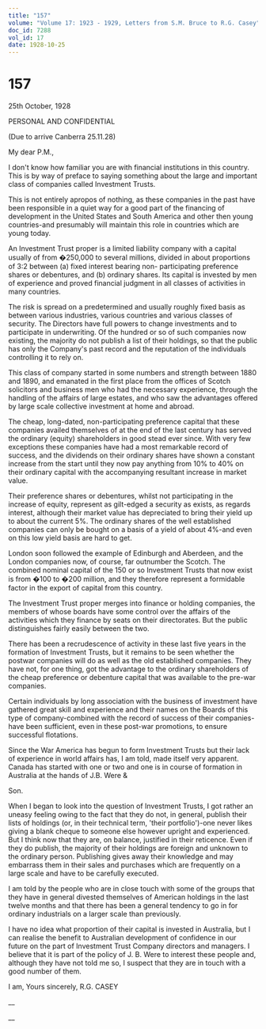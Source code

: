 ```yaml
---
title: "157"
volume: "Volume 17: 1923 - 1929, Letters from S.M. Bruce to R.G. Casey"
doc_id: 7288
vol_id: 17
date: 1928-10-25
---
```


# 157

25th October, 1928

PERSONAL AND CONFIDENTIAL

(Due to arrive Canberra 25.11.28)

My dear P.M.,

I don't know how familiar you are with financial institutions in this country. This is by way of preface to saying something about the large and important class of companies called Investment Trusts.

This is not entirely apropos of nothing, as these companies in the past have been responsible in a quiet way for a good part of the financing of development in the United States and South America and other then young countries-and presumably will maintain this role in countries which are young today.

An Investment Trust proper is a limited liability company with a capital usually of from �250,000 to several millions, divided in about proportions of 3:2 between (a) fixed interest bearing non- participating preference shares or debentures, and (b) ordinary shares. Its capital is invested by men of experience and proved financial judgment in all classes of activities in many countries.

The risk is spread on a predetermined and usually roughly fixed basis as between various industries, various countries and various classes of security. The Directors have full powers to change investments and to participate in underwriting. Of the hundred or so of such companies now existing, the majority do not publish a list of their holdings, so that the public has only the Company's past record and the reputation of the individuals controlling it to rely on.

This class of company started in some numbers and strength between 1880 and 1890, and emanated in the first place from the offices of Scotch solicitors and business men who had the necessary experience, through the handling of the affairs of large estates, and who saw the advantages offered by large scale collective investment at home and abroad.

The cheap, long-dated, non-participating preference capital that these companies availed themselves of at the end of the last century has served the ordinary (equity) shareholders in good stead ever since. With very few exceptions these companies have had a most remarkable record of success, and the dividends on their ordinary shares have shown a constant increase from the start until they now pay anything from 10% to 40% on their ordinary capital with the accompanying resultant increase in market value.

Their preference shares or debentures, whilst not participating in the increase of equity, represent as gilt-edged a security as exists, as regards interest, although their market value has depreciated to bring their yield up to about the current 5%. The ordinary shares of the well established companies can only be bought on a basis of a yield of about 4%-and even on this low yield basis are hard to get.

London soon followed the example of Edinburgh and Aberdeen, and the London companies now, of course, far outnumber the Scotch. The combined nominal capital of the 150 or so Investment Trusts that now exist is from �100 to �200 million, and they therefore represent a formidable factor in the export of capital from this country.

The Investment Trust proper merges into finance or holding companies, the members of whose boards have some control over the affairs of the activities which they finance by seats on their directorates. But the public distinguishes fairly easily between the two.

There has been a recrudescence of activity in these last five years in the formation of Investment Trusts, but it remains to be seen whether the postwar companies will do as well as the old established companies. They have not, for one thing, got the advantage to the ordinary shareholders of the cheap preference or debenture capital that was available to the pre-war companies.

Certain individuals by long association with the business of investment have gathered great skill and experience and their names on the Boards of this type of company-combined with the record of success of their companies-have been sufficient, even in these post-war promotions, to ensure successful flotations.

Since the War America has begun to form Investment Trusts but their lack of experience in world affairs has, I am told, made itself very apparent. Canada has started with one or two and one is in course of formation in Australia at the hands of J.B. Were &amp;

Son.

When I began to look into the question of Investment Trusts, I got rather an uneasy feeling owing to the fact that they do not, in general, publish their lists of holdings (or, in their technical term, 'their portfolio')-one never likes giving a blank cheque to someone else however upright and experienced. But I think now that they are, on balance, justified in their reticence. Even if they do publish, the majority of their holdings are foreign and unknown to the ordinary person. Publishing gives away their knowledge and may embarrass them in their sales and purchases which are frequently on a large scale and have to be carefully executed.

I am told by the people who are in close touch with some of the groups that they have in general divested themselves of American holdings in the last twelve months and that there has been a general tendency to go in for ordinary industrials on a larger scale than previously.

I have no idea what proportion of their capital is invested in Australia, but I can realise the benefit to Australian development of confidence in our future on the part of Investment Trust Company directors and managers. I believe that it is part of the policy of J. B. Were to interest these people and, although they have not told me so, I suspect that they are in touch with a good number of them.

I am, Yours sincerely, R.G. CASEY

__

__
